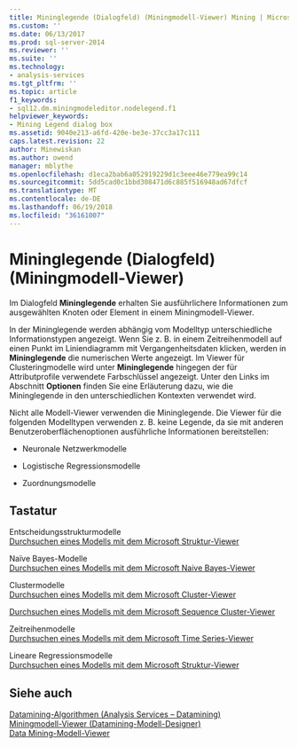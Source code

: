 ```yaml
---
title: Mininglegende (Dialogfeld) (Miningmodell-Viewer) Mining | Microsoft Docs
ms.custom: ''
ms.date: 06/13/2017
ms.prod: sql-server-2014
ms.reviewer: ''
ms.suite: ''
ms.technology:
- analysis-services
ms.tgt_pltfrm: ''
ms.topic: article
f1_keywords:
- sql12.dm.miningmodeleditor.nodelegend.f1
helpviewer_keywords:
- Mining Legend dialog box
ms.assetid: 9040e213-a6fd-420e-be3e-37cc3a17c111
caps.latest.revision: 22
author: Minewiskan
ms.author: owend
manager: mblythe
ms.openlocfilehash: d1eca2bab6a052919229d1c3eee46e779ea99c14
ms.sourcegitcommit: 5dd5cad0c1bbd308471d6c885f516948ad67dfcf
ms.translationtype: MT
ms.contentlocale: de-DE
ms.lasthandoff: 06/19/2018
ms.locfileid: "36161007"
---
```

# <a name="mining-legend-dialog-box-mining-model-viewer"></a>Mininglegende (Dialogfeld) (Miningmodell-Viewer)
  Im Dialogfeld **Mininglegende** erhalten Sie ausführlichere Informationen zum ausgewählten Knoten oder Element in einem Miningmodell-Viewer.  
  
 In der Mininglegende werden abhängig vom Modelltyp unterschiedliche Informationstypen angezeigt. Wenn Sie z. B. in einem Zeitreihenmodell auf einen Punkt im Liniendiagramm mit Vergangenheitsdaten klicken, werden in **Mininglegende** die numerischen Werte angezeigt. Im Viewer für Clusteringmodelle wird unter **Mininglegende** hingegen der für Attributprofile verwendete Farbschlüssel angezeigt. Unter den Links im Abschnitt **Optionen** finden Sie eine Erläuterung dazu, wie die Mininglegende in den unterschiedlichen Kontexten verwendet wird.  
  
 Nicht alle Modell-Viewer verwenden die Mininglegende. Die Viewer für die folgenden Modelltypen verwenden z. B. keine Legende, da sie mit anderen Benutzeroberflächenoptionen ausführliche Informationen bereitstellen:  
  
-   Neuronale Netzwerkmodelle  
  
-   Logistische Regressionsmodelle  
  
-   Zuordnungsmodelle  
  
## <a name="options"></a>Tastatur  
 Entscheidungsstrukturmodelle  
 [Durchsuchen eines Modells mit dem Microsoft Struktur-Viewer](data-mining/browse-a-model-using-the-microsoft-tree-viewer.md)  
  
 Naïve Bayes-Modelle  
 [Durchsuchen eines Modells mit dem Microsoft Naive Bayes-Viewer](data-mining/browse-a-model-using-the-microsoft-naive-bayes-viewer.md)  
  
 Clustermodelle  
 [Durchsuchen eines Modells mit dem Microsoft Cluster-Viewer](data-mining/browse-a-model-using-the-microsoft-cluster-viewer.md)  
  
 [Durchsuchen eines Modells mit dem Microsoft Sequence Cluster-Viewer](data-mining/browse-a-model-using-the-microsoft-sequence-cluster-viewer.md)  
  
 Zeitreihenmodelle  
 [Durchsuchen eines Modells mit dem Microsoft Time Series-Viewer](data-mining/browse-a-model-using-the-microsoft-time-series-viewer.md)  
  
 Lineare Regressionsmodelle  
 [Durchsuchen eines Modells mit dem Microsoft Struktur-Viewer](data-mining/browse-a-model-using-the-microsoft-tree-viewer.md)  
  
## <a name="see-also"></a>Siehe auch  
 [Datamining-Algorithmen &#40;Analysis Services – Datamining&#41;](data-mining/data-mining-algorithms-analysis-services-data-mining.md)   
 [Miningmodell-Viewer &#40;Datamining-Modell-Designer&#41;](mining-model-viewers-data-mining-model-designer.md)   
 [Data Mining-Modell-Viewer](data-mining/data-mining-model-viewers.md)  
  
  